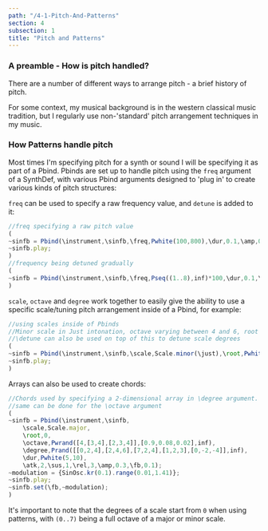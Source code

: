 ```yaml
---
path: "/4-1-Pitch-And-Patterns"
section: 4
subsection: 1
title: "Pitch and Patterns"
---
```


### A preamble - How is pitch handled?

There are a number of different ways to arrange pitch - a brief history of pitch.

For some context, my musical background is in the western classical music tradition, but I regularly use non-'standard' pitch arrangement techniques in my music.

### How Patterns handle pitch

Most times I'm specifying pitch for a synth or sound I will be specifying it as part of a Pbind. Pbinds are set up to handle pitch using the `freq` argument of a SynthDef, with various Pbind arguments designed to 'plug in' to create various kinds of pitch structures:

`freq` can be used to specify a raw frequency value, and `detune` is added to it:
```javascript
//freq specifying a raw pitch value
(
~sinfb = Pbind(\instrument,\sinfb,\freq,Pwhite(100,800),\dur,0.1,\amp,0.3,\fb,0.1,\rel,0.3);
~sinfb.play;
)
//frequency being detuned gradually
(
~sinfb = Pbind(\instrument,\sinfb,\freq,Pseq((1..8),inf)*100,\dur,0.1,\amp,0.3,\fb,0.4,\rel,1,\detune,Pseq((1..400),inf));
)
```
`scale`, `octave` and `degree` work together to easily give the ability to use a specific scale/tuning pitch arrangement inside of a Pbind, for example:
```javascript
//using scales inside of Pbinds
//Minor scale in Just intonation, octave varying between 4 and 6, root note varying between 0 and 4 each scale repetition.
//\detune can also be used on top of this to detune scale degrees
(
~sinfb = Pbind(\instrument,\sinfb,\scale,Scale.minor(\just),\root,Pwhite(0,4).stutter(8),\octave,Pwhite(4,6).stutter(8),\degree,Pseq((0..7),inf),\dur,0.25,\amp,0.3,\fb,1,\rel,0.2);
~sinfb.play;
)
```

Arrays can also be used to create chords:
```javascript
//Chords used by specifying a 2-dimensional array in \degree argument.
//same can be done for the \octave argument
(
~sinfb = Pbind(\instrument,\sinfb,
	\scale,Scale.major,
	\root,0,
	\octave,Pwrand([4,[3,4],[2,3,4]],[0.9,0.08,0.02],inf),
	\degree,Prand([[0,2,4],[2,4,6],[7,2,4],[1,2,3],[0,-2,-4]],inf),
	\dur,Pwhite(5,10),
	\atk,2,\sus,1,\rel,3,\amp,0.3,\fb,0.1);
~modulation = {SinOsc.kr(0.1).range(0.01,1.41)};
~sinfb.play;
~sinfb.set(\fb,~modulation);
)
```

It's important to note that the degrees of a scale start from `0` when using patterns, with `(0..7)` being a full octave of a major or minor scale.
